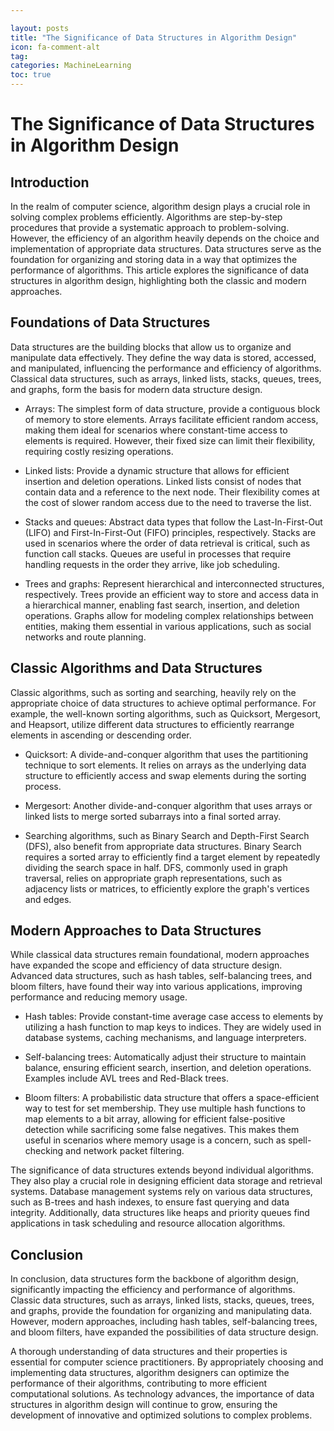 ```yaml
---

layout: posts
title: "The Significance of Data Structures in Algorithm Design"
icon: fa-comment-alt
tag:      
categories: MachineLearning
toc: true
---
```




# The Significance of Data Structures in Algorithm Design

## Introduction

In the realm of computer science, algorithm design plays a crucial role in solving complex problems efficiently. Algorithms are step-by-step procedures that provide a systematic approach to problem-solving. However, the efficiency of an algorithm heavily depends on the choice and implementation of appropriate data structures. Data structures serve as the foundation for organizing and storing data in a way that optimizes the performance of algorithms. This article explores the significance of data structures in algorithm design, highlighting both the classic and modern approaches.

## Foundations of Data Structures

Data structures are the building blocks that allow us to organize and manipulate data effectively. They define the way data is stored, accessed, and manipulated, influencing the performance and efficiency of algorithms. Classical data structures, such as arrays, linked lists, stacks, queues, trees, and graphs, form the basis for modern data structure design.

- Arrays: The simplest form of data structure, provide a contiguous block of memory to store elements. Arrays facilitate efficient random access, making them ideal for scenarios where constant-time access to elements is required. However, their fixed size can limit their flexibility, requiring costly resizing operations.

- Linked lists: Provide a dynamic structure that allows for efficient insertion and deletion operations. Linked lists consist of nodes that contain data and a reference to the next node. Their flexibility comes at the cost of slower random access due to the need to traverse the list.

- Stacks and queues: Abstract data types that follow the Last-In-First-Out (LIFO) and First-In-First-Out (FIFO) principles, respectively. Stacks are used in scenarios where the order of data retrieval is critical, such as function call stacks. Queues are useful in processes that require handling requests in the order they arrive, like job scheduling.

- Trees and graphs: Represent hierarchical and interconnected structures, respectively. Trees provide an efficient way to store and access data in a hierarchical manner, enabling fast search, insertion, and deletion operations. Graphs allow for modeling complex relationships between entities, making them essential in various applications, such as social networks and route planning.

## Classic Algorithms and Data Structures

Classic algorithms, such as sorting and searching, heavily rely on the appropriate choice of data structures to achieve optimal performance. For example, the well-known sorting algorithms, such as Quicksort, Mergesort, and Heapsort, utilize different data structures to efficiently rearrange elements in ascending or descending order.

- Quicksort: A divide-and-conquer algorithm that uses the partitioning technique to sort elements. It relies on arrays as the underlying data structure to efficiently access and swap elements during the sorting process.

- Mergesort: Another divide-and-conquer algorithm that uses arrays or linked lists to merge sorted subarrays into a final sorted array.

- Searching algorithms, such as Binary Search and Depth-First Search (DFS), also benefit from appropriate data structures. Binary Search requires a sorted array to efficiently find a target element by repeatedly dividing the search space in half. DFS, commonly used in graph traversal, relies on appropriate graph representations, such as adjacency lists or matrices, to efficiently explore the graph's vertices and edges.

## Modern Approaches to Data Structures

While classical data structures remain foundational, modern approaches have expanded the scope and efficiency of data structure design. Advanced data structures, such as hash tables, self-balancing trees, and bloom filters, have found their way into various applications, improving performance and reducing memory usage.

- Hash tables: Provide constant-time average case access to elements by utilizing a hash function to map keys to indices. They are widely used in database systems, caching mechanisms, and language interpreters.

- Self-balancing trees: Automatically adjust their structure to maintain balance, ensuring efficient search, insertion, and deletion operations. Examples include AVL trees and Red-Black trees.

- Bloom filters: A probabilistic data structure that offers a space-efficient way to test for set membership. They use multiple hash functions to map elements to a bit array, allowing for efficient false-positive detection while sacrificing some false negatives. This makes them useful in scenarios where memory usage is a concern, such as spell-checking and network packet filtering.

The significance of data structures extends beyond individual algorithms. They also play a crucial role in designing efficient data storage and retrieval systems. Database management systems rely on various data structures, such as B-trees and hash indexes, to ensure fast querying and data integrity. Additionally, data structures like heaps and priority queues find applications in task scheduling and resource allocation algorithms.

## Conclusion

In conclusion, data structures form the backbone of algorithm design, significantly impacting the efficiency and performance of algorithms. Classic data structures, such as arrays, linked lists, stacks, queues, trees, and graphs, provide the foundation for organizing and manipulating data. However, modern approaches, including hash tables, self-balancing trees, and bloom filters, have expanded the possibilities of data structure design.

A thorough understanding of data structures and their properties is essential for computer science practitioners. By appropriately choosing and implementing data structures, algorithm designers can optimize the performance of their algorithms, contributing to more efficient computational solutions. As technology advances, the importance of data structures in algorithm design will continue to grow, ensuring the development of innovative and optimized solutions to complex problems.